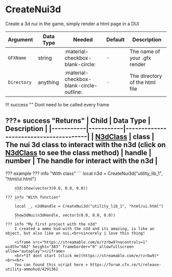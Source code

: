 # CreateNui3d
Create a 3d nui in the game, simply render a html page in a DUI

| Argument    | Data Type | Needed                                   | Default | Description                    |
|-------------|-----------|------------------------------------------|---------|--------------------------------|
| `GFXName`   | string    | :material-checkbox-blank-circle:         | `-`     | The name of your .gfx render   |
| `Directory` | anything  | :material-checkbox-blank-circle-outline: | `-`     | The directory of the html file |

!!! success ""
    Dont need to be called every frame

???+ success "Returns"
    | Child     | Data Type | Description              |
    |-----------|-----------|---------------------------------------|
    | [N3dClass](../N3dClass)      | class    | The nui 3d class to interact with the n3d (click on [N3dClass](#N3dClass) to see the class method)
    | handle      | number    | The handle for interact with the n3d |
---
??? example
    ??? info "With class"
        ```
        local n3d = CreateNui3d("utility_lib_1", "html/ui.html")

        n3d:show(vector3(0.0, 0.0, 0.0))
        ```
    ??? info "With function"
        ```
        local _, n3dHandle = CreateNui3d("utility_lib_1", "html/ui.html")

        Show3dNui(n3dHandle, vector3(0.0, 0.0, 0.0))
        ```
    ??? info "My first project with the n3d"
        I created a ammo hud with the n3d and its amazing, is like an object, but also like an nui,<br>sincerely i love this thing!
    
        <iframe src="https://streamable.com/e/rzrbw9?nocontrols=1" width="682" height="383" frameborder="0" allowfullscreen allow="autoplay"></iframe>
        <br>*If dont start [click me](https://streamable.com/e/rzrbw9)*<br><br>
        You can found this script here > https://forum.cfx.re/t/release-utility-ammohud/4291362